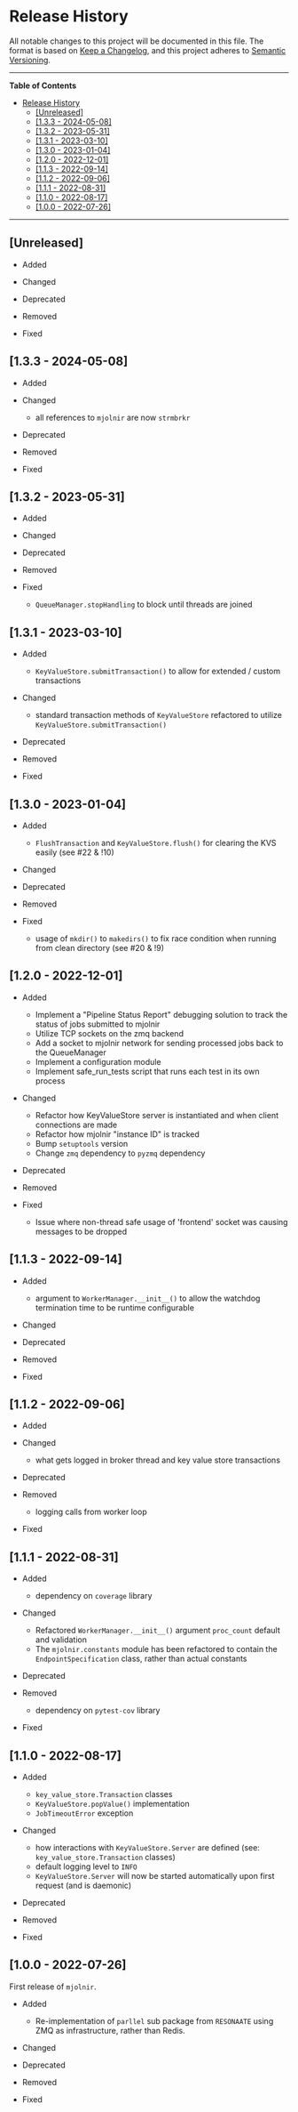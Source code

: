 # Release History

All notable changes to this project will be documented in this file.
The format is based on [Keep a Changelog](https://keepachangelog.com/en/1.0.0/),
and this project adheres to [Semantic Versioning](https://semver.org/spec/v2.0.0.html).

______________________________________________________________________

<!-- Start TOC -->

**Table of Contents**

- [Release History](#release-history)
  - [\[Unreleased\]](#unreleased)
  - [\[1.3.3 - 2024-05-08\]](#133---2024-05-08)
  - [\[1.3.2 - 2023-05-31\]](#132---2023-05-31)
  - [\[1.3.1 - 2023-03-10\]](#131---2023-03-10)
  - [\[1.3.0 - 2023-01-04\]](#130---2023-01-04)
  - [\[1.2.0 - 2022-12-01\]](#120---2022-12-01)
  - [\[1.1.3 - 2022-09-14\]](#113---2022-09-14)
  - [\[1.1.2 - 2022-09-06\]](#112---2022-09-06)
  - [\[1.1.1 - 2022-08-31\]](#111---2022-08-31)
  - [\[1.1.0 - 2022-08-17\]](#110---2022-08-17)
  - [\[1.0.0 - 2022-07-26\]](#100---2022-07-26)

______________________________________________________________________

<!-- END TOC -->


## \[Unreleased\]

- Added

- Changed

- Deprecated

- Removed

- Fixed


## \[1.3.3 - 2024-05-08\]

- Added

- Changed
  - all references to `mjolnir` are now `strmbrkr`

- Deprecated

- Removed

- Fixed


## \[1.3.2 - 2023-05-31\]

- Added

- Changed

- Deprecated

- Removed

- Fixed
  - `QueueManager.stopHandling` to block until threads are joined


## \[1.3.1 - 2023-03-10\]

- Added
  - `KeyValueStore.submitTransaction()`  to allow for extended / custom transactions

- Changed
  - standard transaction methods of `KeyValueStore` refactored to utilize `KeyValueStore.submitTransaction()`

- Deprecated

- Removed

- Fixed


## \[1.3.0 - 2023-01-04\]

- Added
  - `FlushTransaction` and `KeyValueStore.flush()` for clearing the KVS easily (see #22 & !10)

- Changed

- Deprecated

- Removed

- Fixed
  - usage of `mkdir()` to `makedirs()` to fix race condition when running from clean directory (see #20 & !9)


## \[1.2.0 - 2022-12-01\]

- Added
  - Implement a "Pipeline Status Report" debugging solution to track the status of jobs submitted to mjolnir
  - Utilize TCP sockets on the zmq backend
  - Add a socket to mjolnir network for sending processed jobs back to the QueueManager
  - Implement a configuration module
  - Implement safe_run_tests script that runs each test in its own process

- Changed
  - Refactor how KeyValueStore server is instantiated and when client connections are made
  - Refactor how mjolnir "instance ID" is tracked
  - Bump `setuptools` version
  - Change `zmq` dependency to `pyzmq` dependency

- Deprecated

- Removed

- Fixed
  - Issue where non-thread safe usage of 'frontend' socket was causing messages to be dropped


## \[1.1.3 - 2022-09-14\]

- Added
  - argument to `WorkerManager.__init__()` to allow the watchdog termination time to be runtime configurable

- Changed

- Deprecated

- Removed

- Fixed


## \[1.1.2 - 2022-09-06\]

- Added

- Changed
  - what gets logged in broker thread and key value store transactions

- Deprecated

- Removed
  - logging calls from worker loop

- Fixed


## \[1.1.1 - 2022-08-31\]

- Added
  - dependency on `coverage` library

- Changed
  - Refactored `WorkerManager.__init__()` argument `proc_count` default and validation
  - The `mjolnir.constants` module has been refactored to contain the `EndpointSpecification` class, rather than actual constants

- Deprecated

- Removed
  - dependency on `pytest-cov` library

- Fixed


## \[1.1.0 - 2022-08-17\]

- Added
  - `key_value_store.Transaction` classes
  - `KeyValueStore.popValue()` implementation
  - `JobTimeoutError` exception

- Changed
  - how interactions with `KeyValueStore.Server` are defined (see: `key_value_store.Transaction` classes)
  - default logging level to `INFO`
  - `KeyValueStore.Server` will now be started automatically upon first request (and is daemonic)

- Deprecated

- Removed

- Fixed


## \[1.0.0 - 2022-07-26\]

First release of `mjolnir`.

- Added
  - Re-implementation of `parllel` sub package from `RESONAATE` using ZMQ as infrastructure, rather than Redis.

- Changed

- Deprecated

- Removed

- Fixed

